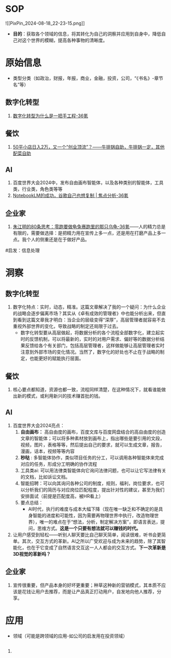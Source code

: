 # SOP

![[PixPin_2024-08-18_22-23-15.png]]

- **目的**：获取各个领域的信息，将其转化为自己的洞察并应用到自身中，降低自己对这个世界的模糊，提高各种事物的清晰度。

# 原始信息

- 类型分类（如政治，财报，年报，商业，金融，投资，公司，“《书名》-章节名”等）
## 数字化转型

1. [数字化转型为什么是一把手工程-36氪](https://www.36kr.com/p/3026987370407433) 

## 餐饮

1. [50平小店日入2万，又一个“创业顶流”？——牛排锅自助，牛排锅一定，其他配菜自助](https://www.huxiu.com/article/3667832.html) 

## AI

1. 百度世界大会2024中，发布自由画布智能体，以及各种类别的智能体，工具类，行业类，角色类等等
2. [NotebookLM的成功，谷歌自己也想复制 | 焦点分析-36氪](https://www.36kr.com/p/3037397427777540)

## 企业家

1. [朱江明的80条思考：零跑要做龟兔赛跑里的那只乌龟-36氪](https://www.36kr.com/p/3051040997608072)——人的精力总是有限的，需要做选择：是把精力用在宣传上多一点，还是用在打磨产品上多一点。我个人的侧重还是在于做好产品。

#启发：信息处理
# 洞察
## 数字化转型

1. 数字化特点：实时，动态，精准。这篇文章解决了我的一个疑问：为什么企业的战略会逐步偏离市场？其实从《卓有成效的管理者》中也能分析出来，但直到看到这篇文章我才明白：当企业的层级变得“深厚”，高层管理者就容易不去重视外部世界的变化，导致战略的制定还局限于过去。
	- 数字化转型要从高层做起，将数据分析的各个流程全部数字化，建立起实时的反馈机制，可以将最新的，实时的对用户需求、偏好等的数据分析结果反馈给各个有关部门，包括高层管理者，这样做能够让高层管理者实时注意到外部市场的变化情况。当然了，数字化的好处也不止在于战略的制定，也能更好的赋能执行层面。

## 餐饮

1. 核心要点都知道，资源也都一致，流程同样清楚，在这种情况下，就看谁能做出新的模式，或利用新兴的技术赚首批的钱。

## AI

1. 百度世界大会2024亮点：
	1. **自由画布：** 高自由度的画布，百度文库与百度网盘结合的高自由度的创造文章的智能体；可以将多种素材放到画布上，指出哪些是要引用的文段，视频，图片，表格等等，然后提出自己的要求，就可以生成文章，报告，漫画，话本，视频等等内容
	2. **秒哒** : 多智能体协作，类似项目任务的分工，可以调用各种智能体来完成对应的任务，形成分工明确的协作流程
	3. 工具类ai: 可以用法律类智能体向它询问法律问题，也可以让它写法律有关的文档，比如诉讼文档。
	4. 智能招聘：可以向其询问各种公司的制度，规则，福利，岗位要求，也可以分析我们的简历与对应岗位匹配程度，提出针对性的建议，甚至为我们安排面试（前提是匹配度高，被HR看上）
	5. 要点总结：
		- AI时代，执行的难度与成本大幅下降（现在唯一缺乏和不确定的是具身智能的进度和可能性，因为需要再物理世界中执行，改造物理世界），唯一的难点在于“想法，分析，制定解决方案”，即语言表达，提问，思维方式。**这是一个只要有想法就可以赚钱的时代。** 
2. 让用户感受到轻松——听别人聊天要比自己聊天简单，阅读很难，听书会更简单。其次，交互方式的革新。AI之所以广受欢迎与成为未来的趋势，除了其智能化，也在于它变成了自然语言交互这一人人都会的交互方式。**下一次革新是3D视觉的革新吗？** 

## 企业家

1. 宣传很重要，但产品本身的好坏更重要；种草这种新的营销模式，其本质不应该是花钱让用户去推荐，而是让产品真正打动用户，自发地向他人推荐，分享。
# 应用

- 领域（可能是跨领域的应用-如公司的启发用在投资领域）
## 

1. 


